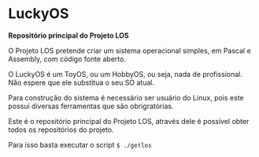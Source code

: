 # LuckyOS #
**Repositório principal do Projeto LOS**

O Projeto LOS pretende criar um sistema operacional simples, em Pascal e Assembly, com código fonte aberto.

O LuckyOS é um ToyOS, ou um HobbyOS, ou seja, nada de profissional. Não espere que ele substitua o seu SO atual.

Para construção do sistema é necessário ser usuário do Linux, pois este possui diversas ferramentas que são obrigratórias.

Este é o repositório principal do Projeto LOS, através dele é possível obter todos os repositórios do projeto.

Para isso basta executar o script `$ ./getlos`
